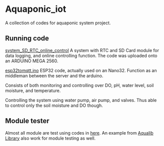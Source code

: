 # Aquaponic_iot

A collection of codes for aquaponic system project.

## Running code

[system_SD_RTC_online_control](https://github.com/bundithou/aquaponic_iot/tree/master/system/system_SD_RTC_online_control)
A system with RTC and SD Card module for data logging, and online controlling function. The code was uploaded onto an ARDUINO MEGA 2560.

[esp32tomqtt.ino](https://github.com/bundithou/aquaponic_iot/tree/master/esp32/esp32_arduino/esp32tomqtt/esp32tomqtt)
ESP32 code, actually used on an Nano32. Function as an middleman between the server and the arduino.

Consists of both monitoring and controlling over DO, pH, water level, soil moisture, and temperature.

Controlling the system using water pump, air pump, and valves. Thus able to control only the soil moisture and DO though.

## Module tester

Almost all module are test using codes in [here](https://github.com/bundithou/aquaponic_iot/tree/master/codeForEachModule).
An example from [Aqualib Library](https://github.com/bundithou/aquaponic_iot/tree/master/Aqualib) also work for module testing as well.
